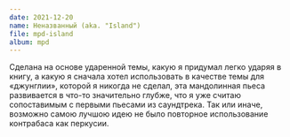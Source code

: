 ```yaml
---
date: 2021-12-20
name: Неназванный (aka. "Island")
file: mpd-island
album: mpd
---
```


Сделана на основе ударенной темы, какую я придумал легко ударяя в книгу, а какую я сначала хотел использовать в качестве темы для «джунглии», которой я никогда не сделал, эта мандолинная пьеса развивается в что-то значительно глубже, что я уже считаю сопоставимым с первыми пьесами из саундтрека. Так или иначе, возможно самою лучшою идею не было повторное использование контрабаса как перкусии.
